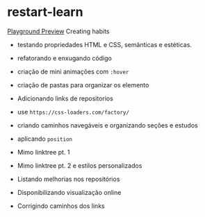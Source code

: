 # restart-learn
[Playground Preview](https://tommattih.github.io/restart-learn/)
Creating habits

- testando propriedades HTML e CSS, semânticas e estéticas.
- refatorando e enxugando código
- criação de mini animações com `:hover`
- criação de pastas para organizar os elemento
- Adicionando links de repositorios

- use `https://css-loaders.com/factory/`

- criando caminhos navegáveis e organizando seções e estudos
- aplicando `position`
- Mimo linktree pt. 1
- Mimo linktree pt. 2 e estilos personalizados
- Listando melhorias nos repositórios
- Disponibilizando visualização online
- Corrigindo caminhos dos links